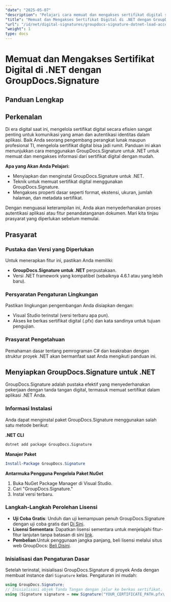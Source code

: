 ```yaml
---
"date": "2025-05-07"
"description": "Pelajari cara memuat dan mengakses sertifikat digital secara efisien menggunakan GroupDocs.Signature untuk .NET. Tingkatkan fitur keamanan aplikasi Anda dengan panduan langkah demi langkah ini."
"title": "Memuat dan Mengakses Sertifikat Digital di .NET dengan GroupDocs.Signature&#58; Panduan Lengkap"
"url": "/id/net/digital-signatures/groupdocs-signature-dotnet-load-access-digital-certificates/"
"weight": 1
type: docs
---
```

# Memuat dan Mengakses Sertifikat Digital di .NET dengan GroupDocs.Signature
## Panduan Lengkap

## Perkenalan
Di era digital saat ini, mengelola sertifikat digital secara efisien sangat penting untuk komunikasi yang aman dan autentikasi identitas dalam aplikasi. Baik Anda seorang pengembang perangkat lunak maupun profesional TI, mengelola sertifikat digital bisa jadi rumit. Panduan ini akan menunjukkan cara menggunakan GroupDocs.Signature untuk .NET untuk memuat dan mengakses informasi dari sertifikat digital dengan mudah.

**Apa yang Akan Anda Pelajari:**
- Menyiapkan dan menginstal GroupDocs.Signature untuk .NET.
- Teknik untuk memuat sertifikat digital menggunakan GroupDocs.Signature.
- Mengakses properti dasar seperti format, ekstensi, ukuran, jumlah halaman, dan metadata sertifikat.

Dengan menguasai keterampilan ini, Anda akan menyederhanakan proses autentikasi aplikasi atau fitur penandatanganan dokumen. Mari kita tinjau prasyarat yang diperlukan sebelum memulai.

## Prasyarat
### Pustaka dan Versi yang Diperlukan
Untuk menerapkan fitur ini, pastikan Anda memiliki:
- **GroupDocs.Signature untuk .NET** perpustakaan.
- Versi .NET framework yang kompatibel (sebaiknya 4.6.1 atau yang lebih baru).

### Persyaratan Pengaturan Lingkungan
Pastikan lingkungan pengembangan Anda disiapkan dengan:
- Visual Studio terinstal (versi terbaru apa pun).
- Akses ke berkas sertifikat digital (.pfx) dan kata sandinya untuk tujuan pengujian.

### Prasyarat Pengetahuan
Pemahaman dasar tentang pemrograman C# dan keakraban dengan struktur proyek .NET akan bermanfaat saat Anda mengikuti panduan ini. 

## Menyiapkan GroupDocs.Signature untuk .NET
GroupDocs.Signature adalah pustaka efektif yang menyederhanakan pekerjaan dengan tanda tangan digital, termasuk memuat sertifikat dalam aplikasi .NET Anda.

### Informasi Instalasi
Anda dapat menginstal paket GroupDocs.Signature menggunakan salah satu metode berikut:

**.NET CLI**
```bash
dotnet add package GroupDocs.Signature
```

**Manajer Paket**
```powershell
Install-Package GroupDocs.Signature
```

**Antarmuka Pengguna Pengelola Paket NuGet**
1. Buka NuGet Package Manager di Visual Studio.
2. Cari "GroupDocs.Signature."
3. Instal versi terbaru.

### Langkah-Langkah Perolehan Lisensi
- **Uji Coba Gratis**: Unduh dan uji kemampuan penuh GroupDocs.Signature dengan uji coba gratis dari [Di Sini](https://releases.groupdocs.com/signature/net/).
- **Lisensi Sementara**: Dapatkan lisensi sementara untuk menjelajahi fitur-fitur lanjutan tanpa batasan di sini [link](https://purchase.groupdocs.com/temporary-license/).
- **Pembelian**:Untuk penggunaan jangka panjang, beli lisensi melalui situs web GroupDocs: [Beli Disini](https://purchase.groupdocs.com/buy).

### Inisialisasi dan Pengaturan Dasar
Setelah terinstal, inisialisasi GroupDocs.Signature di proyek Anda dengan membuat instance dari `Signature` kelas. Pengaturan ini mudah:

```csharp
using GroupDocs.Signature;
// Inisialisasi objek Tanda Tangan dengan jalur ke berkas sertifikat.
using (Signature signature = new Signature("YOUR_CERTIFICATE_PATH.pfx\